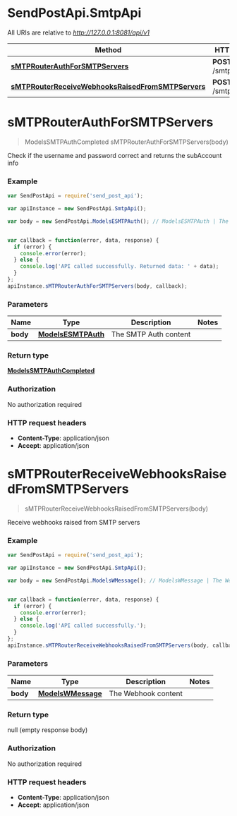 # SendPostApi.SmtpApi

All URIs are relative to *http://127.0.0.1:8081/api/v1*

Method | HTTP request | Description
------------- | ------------- | -------------
[**sMTPRouterAuthForSMTPServers**](SmtpApi.md#sMTPRouterAuthForSMTPServers) | **POST** /smtp/auth | 
[**sMTPRouterReceiveWebhooksRaisedFromSMTPServers**](SmtpApi.md#sMTPRouterReceiveWebhooksRaisedFromSMTPServers) | **POST** /smtp/webhook | 


<a name="sMTPRouterAuthForSMTPServers"></a>
# **sMTPRouterAuthForSMTPServers**
> ModelsSMTPAuthCompleted sMTPRouterAuthForSMTPServers(body)



Check if the username and password correct and returns the subAccount info

### Example
```javascript
var SendPostApi = require('send_post_api');

var apiInstance = new SendPostApi.SmtpApi();

var body = new SendPostApi.ModelsESMTPAuth(); // ModelsESMTPAuth | The SMTP Auth content


var callback = function(error, data, response) {
  if (error) {
    console.error(error);
  } else {
    console.log('API called successfully. Returned data: ' + data);
  }
};
apiInstance.sMTPRouterAuthForSMTPServers(body, callback);
```

### Parameters

Name | Type | Description  | Notes
------------- | ------------- | ------------- | -------------
 **body** | [**ModelsESMTPAuth**](ModelsESMTPAuth.md)| The SMTP Auth content | 

### Return type

[**ModelsSMTPAuthCompleted**](ModelsSMTPAuthCompleted.md)

### Authorization

No authorization required

### HTTP request headers

 - **Content-Type**: application/json
 - **Accept**: application/json

<a name="sMTPRouterReceiveWebhooksRaisedFromSMTPServers"></a>
# **sMTPRouterReceiveWebhooksRaisedFromSMTPServers**
> sMTPRouterReceiveWebhooksRaisedFromSMTPServers(body)



Receive webhooks raised from SMTP servers

### Example
```javascript
var SendPostApi = require('send_post_api');

var apiInstance = new SendPostApi.SmtpApi();

var body = new SendPostApi.ModelsWMessage(); // ModelsWMessage | The Webhook content


var callback = function(error, data, response) {
  if (error) {
    console.error(error);
  } else {
    console.log('API called successfully.');
  }
};
apiInstance.sMTPRouterReceiveWebhooksRaisedFromSMTPServers(body, callback);
```

### Parameters

Name | Type | Description  | Notes
------------- | ------------- | ------------- | -------------
 **body** | [**ModelsWMessage**](ModelsWMessage.md)| The Webhook content | 

### Return type

null (empty response body)

### Authorization

No authorization required

### HTTP request headers

 - **Content-Type**: application/json
 - **Accept**: application/json

